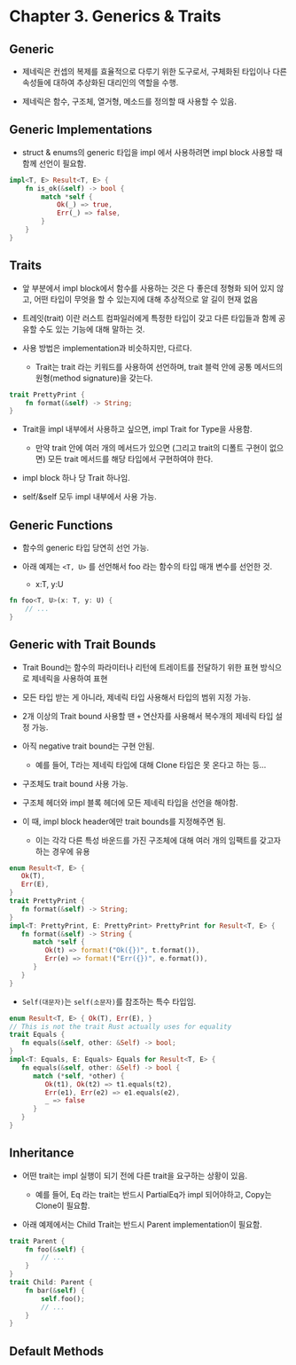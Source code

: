 # Chapter 3. Generics & Traits

## Generic

- 제네릭은 컨셉의 복제를 효율적으로 다루기 위한 도구로서, 구체화된 타입이나 다른 속성들에 대하여 추상화된 대리인의 역할을 수행.

- 제네릭은 함수, 구조체, 열거형, 메소드를 정의할 때 사용할 수 있음.

## Generic Implementations

- struct & enums의 generic 타입을 impl 에서 사용하려면 impl block 사용할 때 함께 선언이 필요함.

```rust
impl<T, E> Result<T, E> {
    fn is_ok(&self) -> bool {
        match *self {
            Ok(_) => true,
            Err(_) => false,
        }
    }
}
```

## Traits

- 앞 부분에서 impl block에서 함수를 사용하는 것은 다 좋은데 정형화 되어 있지 않고, 어떤 타입이 무엇을 할 수 있는지에 대해 추상적으로 알 길이 현재 없음

- 트레잇(trait) 이란 러스트 컴파일러에게 특정한 타입이 갖고 다른 타입들과 함께 공유할 수도 있는 기능에 대해 말하는 것.

- 사용 방법은 implementation과 비슷하지만, 다르다.

  - Trait는 trait 라는 키워드를 사용하여 선언하며, trait 블럭 안에 공통 메서드의 원형(method signature)을 갖는다.

```rust
trait PrettyPrint {
    fn format(&self) -> String;
}
```

- Trait을 impl 내부에서 사용하고 싶으면, impl Trait for Type을 사용함.

  - 만약 trait 안에 여러 개의 메서드가 있으면 (그리고 trait의 디폴트 구현이 없으면) 모든 trait 메서드를 해당 타입에서 구현하여야 한다.

- impl block 하나 당 Trait 하나임.

- self/&self 모두 impl 내부에서 사용 가능.

## Generic Functions

- 함수의 generic 타입 당연히 선언 가능.

- 아래 예제는 `<T, U>` 를 선언해서 foo 라는 함수의 타입 매개 변수를 선언한 것.

  - x:T, y:U

```rust
fn foo<T, U>(x: T, y: U) {
    // ...
}
```

## Generic with Trait Bounds

- Trait Bound는 함수의 파라미터나 리턴에 트레이트를 전달하기 위한 표현 방식으로 제네릭을 사용하여 표현

- 모든 타입 받는 게 아니라, 제네릭 타입 사용해서 타입의 범위 지정 가능.

- 2개 이상의 Trait bound 사용할 땐 `+` 연산자를 사용해서 복수개의 제네릭 타입 설정 가능.

- 아직 negative trait bound는 구현 안됨.

  - 예를 들어, T라는 제네릭 타입에 대해 Clone 타입은 못 온다고 하는 등...

- 구조체도 trait bound 사용 가능.

- 구조체 헤더와 impl 블록 헤더에 모든 제네릭 타입을 선언을 해야함.

- 이 때, impl block header에만 trait bounds를 지정해주면 됨.

  - 이는 각각 다른 특성 바운드를 가진 구조체에 대해 여러 개의 임팩트를 갖고자 하는 경우에 유용

```rust
enum Result<T, E> {
   Ok(T),
   Err(E),
}
trait PrettyPrint {
   fn format(&self) -> String;
}
impl<T: PrettyPrint, E: PrettyPrint> PrettyPrint for Result<T, E> {
   fn format(&self) -> String {
      match *self {
         Ok(t) => format!("Ok({})", t.format()),
         Err(e) => format!("Err({})", e.format()),
      }
   }
}
```

- `Self(대문자)`는 `self(소문자)`를 참조하는 특수 타입임.

```rust
enum Result<T, E> { Ok(T), Err(E), }
// This is not the trait Rust actually uses for equality
trait Equals {
   fn equals(&self, other: &Self) -> bool;
}
impl<T: Equals, E: Equals> Equals for Result<T, E> {
   fn equals(&self, other: &Self) -> bool {
      match (*self, *other) {
         Ok(t1), Ok(t2) => t1.equals(t2),
         Err(e1), Err(e2) => e1.equals(e2),
         _ => false
      }
   }
}
```

## Inheritance

- 어떤 trait는 impl 실행이 되기 전에 다른 trait을 요구하는 상황이 있음.

  - 예를 들어, Eq 라는 trait는 반드시 PartialEq가 impl 되어야하고, Copy는 Clone이 필요함.

- 아래 예제에서는 Child Trait는 반드시 Parent implementation이 필요함.

```rust
trait Parent {
    fn foo(&self) {
        // ...
    }
}
trait Child: Parent {
    fn bar(&self) {
        self.foo();
        // ...
    }
}
```

## Default Methods
